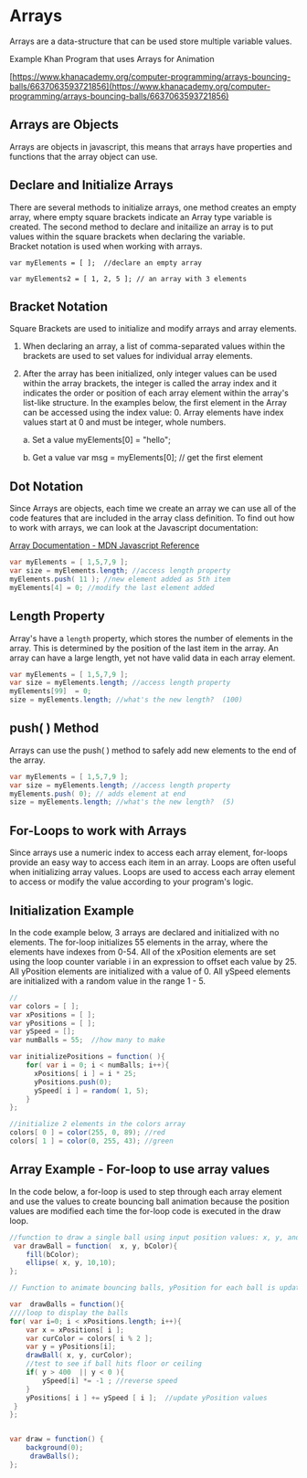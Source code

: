 # Arrays

Arrays are a data-structure that can be used store multiple variable values.

Example Khan Program that uses Arrays for Animation

[https://www.khanacademy.org/computer-programming/arrays-bouncing-balls/6637063593721856](https://www.khanacademy.org/computer-programming/arrays-bouncing-balls/6637063593721856)

## Arrays are Objects

Arrays are objects in javascript, this means that arrays have properties and functions that the array object can use.

## Declare and Initialize Arrays

There are several methods to initialize arrays, one method creates an empty array, where empty square brackets indicate an Array type variable is created. The second method to declare and initailize an array is to put values within the square brackets when declaring the variable.  
Bracket notation is used when working with arrays.

```text
var myElements = [ ];  //declare an empty array

var myElements2 = [ 1, 2, 5 ]; // an array with 3 elements
```

## Bracket Notation

Square Brackets are used to initialize and modify arrays and array elements.

1. When declaring an array, a list of comma-separated values within the brackets are used to set values for individual array elements. 
2. After the array has been initialized, only integer values can be used within the array brackets, the integer is called the array index and it indicates the order or position of each array element within the array's list-like structure. In the examples below, the first element in the Array can be accessed using the index value: 0. Array elements have index values start at 0 and must be integer, whole numbers.

   a. Set a value myElements\[0\] = "hello";

   b. Get a value var msg = myElements\[0\]; // get the first element

## Dot Notation

Since Arrays are objects, each time we create an array we can use all of the code features that are included in the array class definition. To find out how to work with arrays, we can look at the Javascript documentation:

[Array Documentation - MDN Javascript Reference](https://developer.mozilla.org/en-US/docs/Web/JavaScript/Reference/Global_Objects/Array)

```java
var myElements = [ 1,5,7,9 ];
var size = myElements.length; //access length property
myElements.push( 11 ); //new element added as 5th item
myElements[4] = 0; //modify the last element added
```

## Length Property

Array's have a `length` property, which stores the number of elements in the array. This is determined by the position of the last item in the array. An array can have a large length, yet not have valid data in each array element.

```java
var myElements = [ 1,5,7,9 ];
var size = myElements.length; //access length property
myElements[99]  = 0;
size = myElements.length; //what's the new length?  (100)
```

## push\( \) Method

Arrays can use the push\( \) method to safely add new elements to the end of the array.

```java
var myElements = [ 1,5,7,9 ];
var size = myElements.length; //access length property
myElements.push( 0); // adds element at end
size = myElements.length; //what's the new length?  (5)
```

## For-Loops to work with Arrays

Since arrays use a numeric index to access each array element, for-loops provide an easy way to access each item in an array. Loops are often useful when initializing array values. Loops are used to access each array element to access or modify the value according to your program's logic.

## Initialization Example

In the code example below, 3 arrays are declared and initialized with no elements. The for-loop initializes 55 elements in the array, where the elements have indexes from 0-54. All of the xPosition elements are set using the loop counter variable i in an expression to offset each value by 25. All yPosition elements are initialized with a value of 0. All ySpeed elements are initialized with a random value in the range 1 - 5.

```java
//
var colors = [ ];  
var xPositions = [ ];
var yPositions = [ ];
var ySpeed = [];
var numBalls = 55;  //how many to make

var initializePositions = function( ){
    for( var i = 0; i < numBalls; i++){
      xPositions[ i ] = i * 25;
      yPositions.push(0);
      ySpeed[ i ] = random( 1, 5);
    }
};

//initialize 2 elements in the colors array
colors[ 0 ] = color(255, 0, 89); //red
colors[ 1 ] = color(0, 255, 43); //green
```

## Array Example - For-loop to use array values

In the code below, a for-loop is used to step through each array element and use the values to create bouncing ball animation because the position values are modified each time the for-loop code is executed in the draw loop.

```java
//function to draw a single ball using input position values: x, y, and color bColor
 var drawBall = function(  x, y, bColor){
    fill(bColor);
    ellipse( x, y, 10,10);
};   

// Function to animate bouncing balls, yPosition for each ball is updated using ySpeed for each ball.  If the yPosition is at top or bottom of screen, ySpeed is reversed.  Color of balls is determined using modulus, since there are only 2 color elements, modulus insures that each time i is changed, only the values 0, 1 are used to set the ball's color. 

var  drawBalls = function(){
////loop to display the balls
for( var i=0; i < xPositions.length; i++){
    var x = xPositions[ i ];
    var curColor = colors[ i % 2 ];
    var y = yPositions[i];
    drawBall( x, y, curColor);
    //test to see if ball hits floor or ceiling
    if( y > 400  || y < 0 ){
        ySpeed[i] *= -1 ; //reverse speed
    }
    yPositions[ i ] += ySpeed [ i ];  //update yPosition values 
 }
};


var draw = function() {
    background(0);
     drawBalls();
};
```

